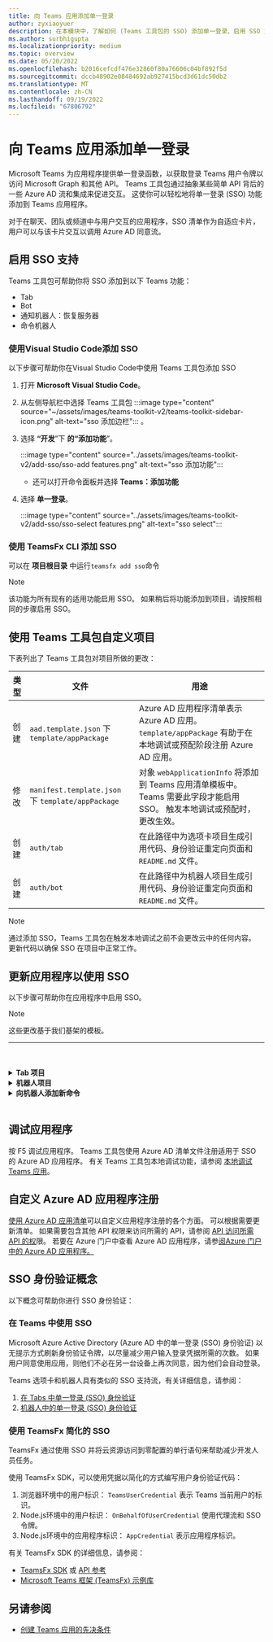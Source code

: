 ```yaml
---
title: 向 Teams 应用添加单一登录
author: zyxiaoyuer
description: 在本模块中，了解如何 (Teams 工具包的 SSO) 添加单一登录、启用 SSO 支持、更新应用程序以使用 SSO
ms.author: surbhigupta
ms.localizationpriority: medium
ms.topic: overview
ms.date: 05/20/2022
ms.openlocfilehash: b2016cefcdf476e32860f80a76606c04bf892f5d
ms.sourcegitcommit: dccb48902e08484692ab927415bcd3d61dc50db2
ms.translationtype: MT
ms.contentlocale: zh-CN
ms.lasthandoff: 09/19/2022
ms.locfileid: "67806792"
---
```

# <a name="add-single-sign-on-to-teams-app"></a>向 Teams 应用添加单一登录

Microsoft Teams 为应用程序提供单一登录函数，以获取登录 Teams 用户令牌以访问 Microsoft Graph 和其他 API。 Teams 工具包通过抽象某些简单 API 背后的一些 Azure AD 流和集成来促进交互。 这使你可以轻松地将单一登录 (SSO) 功能添加到 Teams 应用程序。

对于在聊天、团队或频道中与用户交互的应用程序，SSO 清单作为自适应卡片，用户可以与该卡片交互以调用 Azure AD 同意流。

## <a name="enable-sso-support"></a>启用 SSO 支持

Teams 工具包可帮助你将 SSO 添加到以下 Teams 功能：

* Tab
* Bot
* 通知机器人：恢复服务器
* 命令机器人

### <a name="add-sso-using-visual-studio-code"></a>使用Visual Studio Code添加 SSO

以下步骤可帮助你在Visual Studio Code中使用 Teams 工具包添加 SSO

1. 打开 **Microsoft Visual Studio Code**。
2. 从左侧导航栏中选择 Teams 工具包 :::image type="content" source="~/assets/images/teams-toolkit-v2/teams-toolkit-sidebar-icon.png" alt-text="sso 添加边栏"::: 。
3. 选择 **“开发**”下 **的“添加功能**”。

    :::image type="content" source="../assets/images/teams-toolkit-v2/add-sso/sso-add features.png" alt-text="sso 添加功能":::

    * 还可以打开命令面板并选择 **Teams：添加功能**

4. 选择 **单一登录**。

    :::image type="content" source="../assets/images/teams-toolkit-v2/add-sso/sso-select features.png" alt-text="sso select":::

### <a name="add-sso-using-teamsfx-cli"></a>使用 TeamsFx CLI 添加 SSO

可以在 **项目根目录** 中运行`teamsfx add sso`命令

> [!Note]
> 该功能为所有现有的适用功能启用 SSO。 如果稍后将功能添加到项目，请按照相同的步骤启用 SSO。

## <a name="customize-your-project-using-teams-toolkit"></a>使用 Teams 工具包自定义项目

下表列出了 Teams 工具包对项目所做的更改：

   |**类型**|**文件**|**用途**|
   |--------|--------|-----------|
   |创建|`aad.template.json` 下 `template/appPackage`|Azure AD 应用程序清单表示 Azure AD 应用。 `template/appPackage` 有助于在本地调试或预配阶段注册 Azure AD 应用。|
   |修改|`manifest.template.json` 下 `template/appPackage`|对象 `webApplicationInfo` 将添加到 Teams 应用清单模板中。 Teams 需要此字段才能启用 SSO。 触发本地调试或预配时，更改生效。|
   |创建|`auth/tab`|在此路径中为选项卡项目生成引用代码、身份验证重定向页面和 `README.md` 文件。|
   |创建|`auth/bot`|在此路径中为机器人项目生成引用代码、身份验证重定向页面和 `README.md` 文件。|

> [!Note]
> 通过添加 SSO，Teams 工具包在触发本地调试之前不会更改云中的任何内容。 更新代码以确保 SSO 在项目中正常工作。

## <a name="update-your-application-to-use-sso"></a>更新应用程序以使用 SSO

以下步骤可帮助你在应用程序中启用 SSO。

> [!NOTE]
> 这些更改基于我们基架的模板。

---
<br>
<br><details>
<summary><b>Tab 项目 </b></summary>

1. 将文件夹中的 `auth/public` **复制`auth-start.html`到 `tabs/public/``auth-end.htm`。 Teams 工具包在 Azure AD 中为 Azure AD 的重定向流注册这两个终结点。

2. 将文件夹复制`sso`到`tabs/src/sso/`下`auth/tab`方 。

    * `InitTeamsFx`：该文件实现一个函数，该函数初始化 TeamsFx SDK 并在初始化 SDK 后打开 `GetUserProfile` 组件

    * `GetUserProfile`：该文件实现调用 Microsoft 图形 API以获取用户信息的函数

3. 在 `npm install @microsoft/teamsfx-react` .`tabs/`

4. 添加以下行以导`InitTeamsFx`入`tabs/src/components/sample/Welcome.tsx`：

    ```Bash

    import { InitTeamsFx } from "../../sso/InitTeamsFx";

    ```

5. 将以下行替换为： `<AddSSO />` 用 `<InitTeamsFx />` 组件替换 `AddSso` 组件 `InitTeamsFx` 。

</details>
<details>
<summary><b>机器人项目 </b></summary>

1. 将文件夹复制 `auth/bot/public` 到 `bot/src`. 这两个文件夹包含用于身份验证重定向的 HTML 页面，需要修改 `bot/src/index` 文件以将路由添加到这些页面。

2. 将文件夹复制 `auth/bot/sso` 到 `bot/src`. 这两个文件夹包含三个文件作为 SSO 实现的参考：

    * `showUserInfo`：它实现一个函数来获取具有 SSO 令牌的用户信息。 可以按照此操作创建自己的需要 SSO 令牌的方法。

    * `ssoDialog`：它创建一个用于 SSO 的 [ComponentDialog](/javascript/api/botbuilder-dialogs/componentdialog?view=botbuilder-ts-latest&preserve-view=true) 。

    * `teamsSsoBot`：它创建一个 [TeamsActivityHandler](/javascript/api/botbuilder/teamsactivityhandler?view=botbuilder-ts-latest&preserve-view=true) ，并 `ssoDialog` 将其添加 `showUserInfo` 为可触发的命令。

3. 按照代码示例操作，在此文件中注册自己的命令 `addCommand` (可选) 。

4. 在 `npm install isomorphic-fetch` .`bot/`

5. `bot/`在 package.json 中执行`npm install copyfiles`并替换以下行：
  
   ```JSON

   "build": "tsc --build",

    ```

   具有  的 

   ```JSON

   "build": "tsc --build && copyfiles public/*.html lib/",

   ```

   生成此机器人项目时，将复制用于身份验证重定向的 HTML 页面。

6. 添加以下文件后，需要在文件中`bot/src/index`创建一个新`teamsSsoBot`实例。 替换以下代码：

   ```Bash
  
   // Process Teams activity with Bot Framework.
   server.post("/api/messages", async (req, res) => {
   await commandBot.requestHandler(req, res);
   });  

   ```

   具有  的 

   ```Bash

   const handler = new TeamsSsoBot();
   // Process Teams activity with Bot Framework.
   server.post("/api/messages", async (req, res) => {
       await commandBot.requestHandler(req, res, async (context)=> {
           await handler.run(context);
       });
   });

   ```

7. 在文件中 `bot/src/index` 添加 HTML 路由：

   ```Bash

   server.get(
       "/auth-*.html",
       restify.plugins.serveStatic({
           directory: path.join(__dirname, "public"),
       })
   );

   ```

8. 添加以下行以 `bot/src/index` 进行导 `teamsSsoBot` 入，并 `path`执行以下操作：

   ```Bash

   // For ts:
   import { TeamsSsoBot } from "./sso/teamsSsoBot";
   const path = require("path");

   // For js:
   const { TeamsSsoBot } = require("./sso/teamsSsoBot");
   const path = require("path");

   ```

9. 在 Teams 应用清单中注册命令。 在机器人中`command``commandLists`打开`templates/appPackage/manifest.template.json`并添加以下行：

   ```JSON

   {
       "title": "show",
       "description": "Show user profile using Single Sign On feature"
   }

   ```

</details>
<details>
<summary><b>向机器人添加新命令 </b></summary>

> [!NOTE]
> 目前，这些说明适用于 `command bot`。 如果从一个 `bot`示例开始，请参阅 [bot-sso 示例](https://github.com/OfficeDev/TeamsFx-Samples/tree/v2/bot-sso)。

在项目中添加 SSO 后，以下步骤可帮助你添加新命令：

1. 在下 (`todo.ts`或`todo.js`) `bot/src/`创建新文件，并添加自己的业务逻辑来调用图形 API：

# <a name="typescript"></a>[TypeScript](#tab/typescript)

   ```typescript
   // for TypeScript:
export async function showUserImage(
    context: TurnContext,
    ssoToken: string,
    param: any[]
): Promise<DialogTurnResult> {
    await context.sendActivity("Retrieving user photo from Microsoft Graph ...");

    // Init TeamsFx instance with SSO token
    const teamsfx = new TeamsFx().setSsoToken(ssoToken);

    // Update scope here. For example: Mail.Read, etc.
    const graphClient = createMicrosoftGraphClient(teamsfx, param[0]);
    
    // You can add following code to get your photo:
    // let photoUrl = "";
    // try {
    //   const photo = await graphClient.api("/me/photo/$value").get();
    //   photoUrl = URL.createObjectURL(photo);
    // } catch {
    //   // Could not fetch photo from user's profile, return empty string as placeholder.
    // }
    // if (photoUrl) {
    //   await context.sendActivity(
    //     `You can find your photo here: ${photoUrl}`
    //   );
    // } else {
    //   await context.sendActivity("Could not retrieve your photo from Microsoft Graph. Please make sure you have uploaded your photo.");
    // }

    return;
}  
   ```

# <a name="javascript"></a>[JavaScript](#tab/javascript)

   ```javaScript
   // for JavaScript:
export async function showUserImage(context, ssoToken, param) {
    await context.sendActivity("Retrieving user photo from Microsoft Graph ...");

    // Init TeamsFx instance with SSO token
    const teamsfx = new TeamsFx().setSsoToken(ssoToken);

    // Update scope here. For example: Mail.Read, etc.
    const graphClient = createMicrosoftGraphClient(teamsfx, param[0]);
    
    // You can add following code to get your photo:
    // let photoUrl = "";
    // try {
    //   const photo = await graphClient.api("/me/photo/$value").get();
    //   photoUrl = URL.createObjectURL(photo);
    // } catch {
    //   // Could not fetch photo from user's profile, return empty string as placeholder.
    // }
    // if (photoUrl) {
    //   await context.sendActivity(
    //     `You can find your photo here: ${photoUrl}`
    //   );
    // } else {
    //   await context.sendActivity("Could not retrieve your photo from Microsoft Graph. Please make sure you have uploaded your photo.");
    // }

    return;
}
   ```

---

2. 注册新命令

   * 使用以下行进行新的命令注册，如下所示`addCommand``teamsSsoBot`：

     ```bash

     this.dialog.addCommand("ShowUserProfile", "show", showUserInfo);

     ```

   * 在上述行后添加以下行以注册新命令 `photo` 并挂接上面添加的方法 `showUserImage` ：

     ```bash

     // As shown here, you can add your own parameter into the `showUserImage` method
     // You can also use regular expression for the command here
     const scope = ["User.Read"];
     this.dialog.addCommand("ShowUserPhoto", new RegExp("photo\s*.*"), showUserImage, scope);

     ```

3. 在 Teams 应用清单中注册命令。 在机器人中`command``commandLists`打开`templates/appPackage/manifest.template.json`并添加以下行：

   ```JSON

   {
       "title": "photo",
       "description": "Show user photo using Single Sign On feature"
   }

   ```

</details>
<br>

## <a name="debug-your-application"></a>调试应用程序

按 F5 调试应用程序。 Teams 工具包使用 Azure AD 清单文件注册适用于 SSO 的 Azure AD 应用程序。 有关 Teams 工具包本地调试功能，请参阅 [本地调试 Teams 应用](debug-local.md)。

## <a name="customize-azure-ad-application-registration"></a>自定义 Azure AD 应用程序注册

[使用 Azure AD 应用清单](/azure/active-directory/develop/reference-app-manifest)可以自定义应用程序注册的各个方面。 可以根据需要更新清单。 如果需要包含其他 API 权限来访问所需的 API，请参阅 [API 访问所需 API 的权](https://github.com/OfficeDev/TeamsFx/wiki/#customize-aad-manifest-template)限。
若要在 Azure 门户中查看 Azure AD 应用程序，请参[阅Azure 门户中的 Azure AD 应用程序。](https://github.com/OfficeDev/TeamsFx/wiki/Manage-AAD-application-in-Teams-Toolkit#How-to-view-the-AAD-app-on-the-Azure-portal)

## <a name="sso-authentication-concepts"></a>SSO 身份验证概念

以下概念可帮助你进行 SSO 身份验证：

### <a name="working-of-sso-in-teams"></a>在 Teams 中使用 SSO

Microsoft Azure Active Directory (Azure AD 中的单一登录 (SSO) 身份验证) 以无提示方式刷新身份验证令牌，以尽量减少用户输入登录凭据所需的次数。 如果用户同意使用应用，则他们不必在另一台设备上再次同意，因为他们会自动登录。

Teams 选项卡和机器人具有类似的 SSO 支持流，有关详细信息，请参阅：

1. [在 Tabs 中单一登录 (SSO) 身份验证](../tabs/how-to/authentication/tab-sso-overview.md)
2. [机器人中的单一登录 (SSO) 身份验证](../bots/how-to/authentication/auth-aad-sso-bots.md)

### <a name="simplified-sso-with-teamsfx"></a>使用 TeamsFx 简化的 SSO

TeamsFx 通过使用 SSO 并将云资源访问到零配置的单行语句来帮助减少开发人员任务。

使用 TeamsFx SDK，可以使用凭据以简化的方式编写用户身份验证代码：

1. 浏览器环境中的用户标识： `TeamsUserCredential` 表示 Teams 当前用户的标识。
2. Node.js环境中的用户标识： `OnBehalfOfUserCredential` 使用代理流和 SSO 令牌。
3. Node.js环境中的应用程序标识： `AppCredential` 表示应用程序标识。

有关 TeamsFx SDK 的详细信息，请参阅：

* [TeamsFx SDK](TeamsFx-SDK.md) 或 [API 参考](/javascript/api/@microsoft/teamsfx/?view=msteams-client-js-latest&preserve-view=true)
* [Microsoft Teams 框架 (TeamsFx) 示例库](https://github.com/OfficeDev/TeamsFx-Samples/tree/v2)

## <a name="see-also"></a>另请参阅

* [创建 Teams 应用的先决条件](tools-prerequisites.md)
